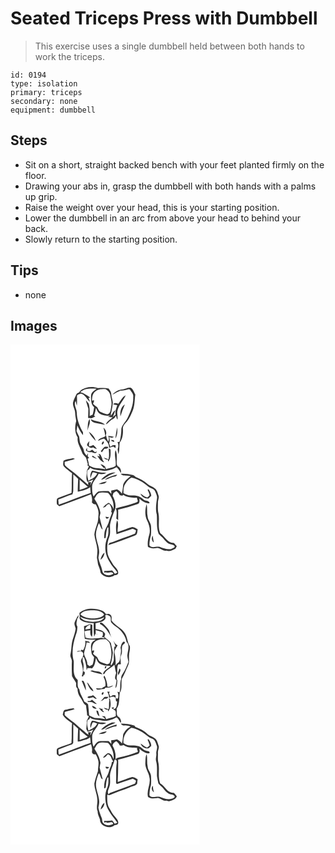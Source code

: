 # Seated Triceps Press with Dumbbell
> This exercise uses a single dumbbell held between both hands to work the triceps.

``` 
id: 0194 
type: isolation 
primary: triceps 
secondary: none 
equipment: dumbbell 
``` 

## Steps

 - Sit on a short, straight backed bench with your feet planted firmly on the floor.
 - Drawing your abs in, grasp the dumbbell with both hands with a palms up grip.
 - Raise the weight over your head, this is your starting position.
 - Lower the dumbbell in an arc from above your head to behind your back.
 - Slowly return to the starting position.

## Tips

 - none

## Images

<svg width="227pt" height="400" viewBox="0 0 227 300" xmlns="http://www.w3.org/2000/svg">
  <g fill="#FFF">
    <path d="M0 0h227v300H0V0m90.17 52.15c-2.95 1.06-6.22 2.27-7.72 5.27-1.26.68-2.88 1.12-3.48 2.58-1.4 2.98-3.01 5.92-3.86 9.13-.98 4.47 2.37 8.35 2.47 12.74.02 3.42.89 6.74 1.27 10.1-1.79 6.51-1.96 13.74 1.79 19.62-1.03 6.42 3.25 11.8 5.07 17.64.71 2.67 2.92 4.34 4.71 6.25 1.1 2.54 1.45 5.35 2.41 7.96-.14.38-.43 1.14-.57 1.53l1.84 1.32c-.94 2.23-2.59 4.32-2.56 6.84.02 3.99-1.5 8.2.97 11.79 2.33-.87 4.63-1.79 6.86-2.89-1.22 2.41-2.37 4.86-3.65 7.24.32-1.27.67-2.56 1.05-3.8-1.22-.4-2.49-.37-3.73-.08.09.78.25 2.35.33 3.13-5.5-4.87-11.21-9.51-16.68-14.41-3.85-3.1-8.2-5.67-11.48-9.4-.15-1.27-.22-2.54-.22-3.81 4.04-1.47 8.41-1.92 12.35-3.69-1.14-.36-2.29-.95-3.51-.59-3.48.68-7.12 1.1-10.26 2.86-.11 2.33-1.19 5.1.63 7.04 2.88 3.03 6.37 5.43 9.66 8.01-.6 7.88-.11 15.8-.61 23.68-4.62 1.99-9.45 3.4-14.16 5.14-1.19.53-2.61.97-3.35 2.11-.33 2-.38 4.08-.03 6.08.85.95 1.92 1.69 2.92 2.49 12.66-4.85 25.46-9.32 38.02-14.43.94 3.19 1.81 6.51.97 9.84 1.07 1.67 2.67 2.56 4.7 2.39 1.94 3.78 3.89 7.95 3.25 12.31-.4 3.89-.14 7.95-1.81 11.6-1.19 4.03-2.82 8.05-3.15 12.27.57 6.14 3.25 11.92 3.6 18.11.21 3.29-.35 6.56-.52 9.83.45 2.67 1.08 5.3 1.36 8 1.24 3.23 2.73 6.38 3.02 9.88 3.33 5.63 11.87 7.14 16.9 3 1.67-.26 3.87-.25 4.23-2.34.55-4.42-3.92-7.19-6.11-10.48-2.27-3.87-5.04-7.6-6.33-11.94-1.31-6.97-.88-14.35 1.76-20.97 1.83-4.87.56-10.1.96-15.13.87-5.31 3.06-10.27 4.8-15.33 3.44-6.03 1.36-13.38-1.72-19.1.3-1.09.59-2.19.89-3.28 1.2-.76 2.41-1.53 3.62-2.29 1.67 1.43 3.11 3.1 4.16 5.04.74.13 2.22.41 2.96.54.26-.27.8-.82 1.07-1.09 4.81 3.25 10.68 3.72 16.31 3.29.45 1.5.94 2.98 1.31 4.51-2.44 2.1-5.83 2.45-8.76 3.56-5.83 2.05-11.95 3.02-17.84 4.85 1.97 3.88.83 8.17.69 12.28.75.61 1.49 1.22 2.24 1.84-.02-4.18.05-8.36.02-12.54 7.92-1.77 15.66-4.2 23.35-6.77 2.69-.91 2.39-4.29 2.03-6.51 3.42 2.96 7.52 6.23 12.35 5.54-.71-3.72-5.66-2.24-7.78-4.79-3.59-3.93-9.07-4.91-14.17-4.58-3.43.4-6.51-1.21-9.41-2.79-.05-3.05-.06-6.12 1.03-9.01 2.11-3.74 4.47-7.44 8.39-9.5 7.53 1.42 14.19 5.53 20 10.37 2.63 2.43 7.25 2.49 8.63 6.19 1.07 2.73 2.78 5.52 2.11 8.57-.91 6.32-1.95 12.85-.22 19.13.68 7.69-.69 15.71 2.26 23.07 1.83 2.13 4.24 3.7 5.91 5.99 2.13 2.78 4.61 5.73 8.19 6.55 1.77.57 4.03.54 5.11 2.33.28 2.24-2.71 2.38-4.08 3.4-4.71.85-9.52-.79-13.86-2.56-3.99-1.23-9.67 2.29-12.36-1.9-.08-4.16.72-8.28 1.79-12.28.44-3.57.34-7.2.09-10.78-.14-4.07-3.74-6.99-3.95-11.06-1.21-5.09-.14-10.36-1.26-15.44-1.94 6.37-2.52 13.66.53 19.79 2.48 5.18 4.29 11.19 2.6 16.9-1.41 4.77-2.38 9.75-1.57 14.74 3.02 2.04 6.66 1.98 10.12 1.47 4.43-.97 7.51 4.02 11.93 3.03 3.88 1.67 7.48-.67 10.93-2.26.53-1 1.08-2 1.63-2.99a95.91 95.91 0 0 0-3.5-4.02c-7.69.4-10.78-7.76-16.27-11.51-3.42-7.42-.61-15.9-2.16-23.7-1.14-4.56-.66-9.28-.64-13.92.1-2.62 1.65-5.22.65-7.81-1.06-2.97-1.7-6.43-4.41-8.41-2.52-2.38-6.2-2.87-8.71-5.26-4.04-3.84-9.17-6.22-14.22-8.44-1.12-.97-2.19-2.13-3.72-2.41-4.69-1.22-9.57-1.75-14.42-1.44 3.19 3.28 8.18 1.48 12.12 2.84-3.66 2.6-7.39 5.68-9 10.01-.32 3.68-.79 7.35-1.63 10.96-1.48-2.21-3.42-4.02-5.85-5.13-2.3.59-4.64 1.01-6.99 1.39.09 1.35.18 2.71.25 4.06-1.11-1.12-2.21-2.25-3.29-3.39-4.13.11-8.38-.6-12.4.59-2.4 1.44-3.86 3.94-5.66 6.01-1.91-3.88-1.69-8.31-1.78-12.51.49-5.93 5.8-9.7 7.86-14.96 3.17.98 6.43.57 9.39-.9-3.6-.77-7.37-.2-10.89-1.4-2.13-.5-4.25-1.53-6.49-1.22-1.65 2.6-2.48 5.68-1.75 8.73.87-2.3 1.47-4.72 2.67-6.89 1.92-.26 3.67.81 5.45 1.35-1.67 3.5-4.74 6.04-8.35 7.35-.76.52-1.53 1.05-2.29 1.59-.73-4.22-2.54-8.51-1.03-12.77 1.36-.73 2.5-1.74 3.13-3.18 3.82 3.13 8.87 2.39 13.39 3.46 6.39 1.68 12.81-1.1 18.45-3.9 1.98 2.18 3.52 4.69 5.24 7.08.23-3.38-.8-6.61-3.98-8.19-.27-.51-.8-1.51-1.06-2.02-.92-5.77 1.22-12.06-1.6-17.41-2.12 6.18 1.17 12.79.05 19.02-3.34 2.4-7.6 2.51-11.37 3.85a38.87 38.87 0 0 1-1.27-3.14c-1.73-1.16-3.41-2.58-5.58-2.75 1.31 1.7 2.79 3.25 4.32 4.77l.5-1.11c.24.62.71 1.85.95 2.47-3.5-.82-7.04-1.56-10.66-1.58-3.24.12-5.92-1.93-8.72-3.22-.35-2.63-1.03-5.18-1.74-7.72.45-.33 1.34-.97 1.79-1.3-.43-.47-1.31-1.42-1.74-1.89.14-.92.42-2.75.57-3.67-.46.7-1.38 2.12-1.84 2.82-1.73-1.72-3.07-3.83-3.36-6.31-.5-3.87-4.01-6.44-4.72-10.24-.36-2.04-.54-4.11-.83-6.16-1.19-2.15-2.18-4.4-3.2-6.63.44-2.33.74-4.69.96-7.05 1.78 4.21 3.95 8.32 6.87 11.87 0-.83-.02-2.47-.02-3.3-.82-1.36-1.56-2.76-2.29-4.17-2.76-6.1-5.14-12.57-5.15-19.36 0-4.85-4.35-9.57-1.35-14.21.45 1.96.87 3.92 1.4 5.86.41-3.83.21-7.68.16-11.52.05-2.28 3.07-2.12 4.52-3.09 5.36 1.1 7.02 6.87 11.02 9.79-.47-1.6-1.11-3.13-1.76-4.65l2.11-.44c-3.87-2.32-7.41-5.38-11.91-6.41 5.15-5.22 13.04-4.52 19.74-4.25-2.7 2.27-6.69 4.06-6.85 8.11-.05 4.89-.32 10.58 3.69 14.13-.43 3.02-.85 6.06-1.79 8.98-1.19.54-2.38 1.09-3.56 1.64.14-4.96.2-9.93-1.08-14.76-1.08-1.43-2.23-2.8-3.47-4.1.77 3.44 2.04 6.73 2.96 10.13.01 3.67-.16 7.34-.31 11.01 1.43.07 2.87.16 4.31.28 1.44-.73 2.91-1.38 4.4-2.01-.39-.23-1.15-.69-1.54-.92 1.01-3.08 1.81-6.23 2.31-9.44.97 2.08 1.75 4.34 3.37 6.02 4.11 3.28 9.52 3.57 14.55 3.26-1.21.42-2.41.86-3.61 1.3 1.9.41 3.81.64 5.75.69-3.01 2.44-6.5 4.64-8.19 8.3 2.5-.58 3.57-3.1 5.63-4.36 2.03-1.74 5.29-2.4 5.94-5.36.21-.02.63-.05.84-.06.03 1.57.81 2.95 1.47 4.33.86-3.42-.86-6.86-.05-10.3 1.31-7.25 7.13-12.34 9.95-18.94-4.14 2.07-6.03 6.63-8.85 10.06-2.09-.44-4.7-1.73-6.01.76 1.56.33 3.14.64 4.7.95-.95 3.74-2.96 7.52-1.88 11.46-1.16.87-2.39 1.65-3.36 2.74 1.15-2.59 2.23-5.22 2.98-7.95-2.62 1.23-3.46 4.2-5.1 6.35-.78-1.76.22-3.47.5-5.19.69-3.34 1.34-6.7 1.62-10.1-.09-3.43-1.68-6.6-1.86-10.03.06-2.75-1.66-4.94-3.1-7.1-4.27-.95-8.69-.67-13.03-.49-4.68-1.76-9.91-1.69-14.67-.25m44.84 1.63c-4.92.24-9.51 2.82-12.83 6.37 1.84-.81 3.58-1.79 5.31-2.8 1.47-.67 2.93-1.37 4.39-2.07 3.45.22 6.8-.55 10.08-1.56 1.58-.17 2.01 1.66 2.85 2.6 1.35 1.97 3.01 4.05 2.45 6.61.37 8.75-2.83 17.12-6.61 24.85-2.14 4.6-6.35 8.1-7.62 13.11-.13 5.37-.66 10.79-2.11 15.99l-2.46.12c1.24 2.79 1.25 5.79.13 8.63.24 1.98.44 3.96.78 5.93 1.78-4.35.92-9.25 1.68-13.82 3.66-4.72 4.2-11.05 3.84-16.81-.22-3.4 2.54-5.94 4.66-8.24 3.35-4 5.34-8.92 7.27-13.71 2.4-6.06 2.04-12.63 2.96-18.96-1.53-2.7-2.35-6.13-5.03-7.98-3.38-.99-6.47 1.32-9.74 1.74m-3.09 32.38c1.52-4.88 3.38-9.62 5.34-14.33-4.74 2.98-5.98 9.11-5.34 14.33m-39.84 17.31c.93-2.21 1.63-4.51 2.33-6.8 1.06-2.36.83-5 .61-7.5-3.08 4.03-1.74 9.61-2.94 14.3m4.29-13.8c.55 2.71 3.2 4.12 5.69 4.49 3.82.72 7.58 1.78 11.46 2.15-4.67-4.48-11.75-3.55-17.15-6.64m15.16 10.05c.78 3.33 1.88 6.59 2.17 10.02 2.54-3.2.82-7.79-2.17-10.02m16.35-.17c-.64 4.46-1.68 8.87-2.01 13.37 2.36-3.85 2.79-8.95 2.01-13.37m-33.89 5.02c1.86 4.31 5.1 7.95 8.36 11.25-1.15-4.59-4.55-8.62-8.36-11.25m20.71 4.25c-1.99 3.72-7.93 2.62-9.73 6.89 2.42-.89 4.64-2.35 7.23-2.78 3.28 2.73 6.39 6.56 6.13 11.09 1.65-.58 3.3-1.13 4.97-1.67.95.65 1.9 1.3 2.85 1.97-.02-.88-.08-2.62-.11-3.49-1.2 0-2.4.01-3.6.07-.63.48-1.9 1.45-2.54 1.93-.57-1.36-1.06-2.74-1.61-4.11 1.13-2.47.82-5.2.19-7.75 1.95 1.01 3.96 1.43 5.66-.11-2.34-.68-4.74-.99-7.15-1.21 1.7 2.03 1.05 4.73.33 7a22.103 22.103 0 0 1-2.62-7.83m6.52 5.51c-.08.33-.22.98-.29 1.31 1.22.45 2.43.91 3.66 1.36-.15-.49-.44-1.48-.59-1.98-.93-.23-1.86-.46-2.78-.69m-29.39 6.65c1.87 2.1 4.38 4.16 7.26 2.45 1.4.91 2.83 1.8 4.56 1.95-1.03-1.96-2.79-3.32-4.28-4.89-1.6.82-3.29 1.48-5.05 1.85-.42-2.17-.03-4.33.45-6.44-1.22 1.51-2.98 2.96-2.94 5.08m19.66-4.72c-1.29.41-2.85 3.1-1.29 3.88 1.08-.49 2.8-3.25 1.29-3.88m1.47 6.65c-1.77 1.41-3 3.38-4.59 4.97.41.49.82.99 1.23 1.49 1-1.35 1.96-2.72 2.88-4.13 1.76-.39 4.47.15 4.84-2.26-1.44-.18-2.94-.45-4.36-.07m-22.51 3.97c1.85 2.09 4.54 2.59 7.2 2.29 1.92.99 5.18 2.16 6.03-.81-.65.16-1.96.5-2.61.66-1.05-.91-2.1-1.84-3.14-2.76-.66.42-1.97 1.27-2.63 1.69-.79-.05-2.38-.14-3.17-.19-.1-1.01-.29-3.03-.39-4.04-.43 1.05-.86 2.1-1.29 3.16m27.5-2.1c.06 4.4.88 8.88-.36 13.19-1.89-.78-3.78-1.58-5.76-2.13 1.24 1.6 2.94 2.51 4.99 2.42.12.59.36 1.75.48 2.33 3.26-4.14 2.97-9.66 2.71-14.62-.51-.3-1.55-.89-2.06-1.19m-12.28 6.28c.36.83 1.08 2.48 1.44 3.3l-2.95-.88c2.02 3.26 4.27 6.94 8.27 7.94-.63-.94-1.26-1.87-1.91-2.78-.42-2.35-1.59-4.45-2.63-6.58-.56-.25-1.67-.75-2.22-1m-7.86 3.71c1.91.9 3.84 1.77 5.84 2.47-1.48-1.58-3.33-2.71-5.06-3.97-.2.38-.59 1.12-.78 1.5m10.76 27.59c3.07-.25 5.28-2.51 7.82-3.98 3.05-2.02 6.6-3.06 9.83-4.77-6.91-.66-13.2 3.9-17.65 8.75m4.53-.08c2.92-.5 5.56-1.89 8.31-2.91 2.32-.91 5.52-.35 6.55-3.16-5.26 1.12-10.6 2.62-14.86 6.07m-7.42 5.18c3.54-.01 7.59.03 9.95-3.09-3.52.24-6.87 1.41-9.95 3.09m58.83 6.89c.97 2.12 2.21 4.25 2.34 6.64-.76 1.03-1.66 1.91-2.7 2.64-3.19-.65-5.55-3.14-8.26-4.77 1.52 3.91 5.54 6.29 9.69 5.93 1.13-1.08 2.26-2.17 3.38-3.26-.24-2.95-1.68-5.53-3.28-7.93-.29.19-.88.56-1.17.75m-37.32 53.26c5.97-2.05 11.93-4.12 17.94-6.03 2.06-.94 3.94.71 5.58 1.72-.29.87-.87 2.63-1.16 3.51-5 2.03-10.04 3.97-15.16 5.71-5.24 1.78-10.22 4.31-15.59 5.7-.37.64-1.1 1.93-1.47 2.57 10.75-3.36 21.17-7.78 31.79-11.55 3.46-.76 2.88-4.82 3.51-7.46-2.13-.96-4.15-2.83-6.57-2.73-5.89 1.71-11.56 4.09-17.39 6-.51-4.71 1.66-9.9-.7-14.18-1.98 5.3-1.32 11.23-.78 16.74m44.78 9.9c-.51-2.75-.95-5.51-1.36-8.27-1.59 2.75-1.3 6.29 1.36 8.27z"/>
    <path d="M101.48 56.58c3.56-3.13 8.5-3.12 12.95-3.02 2.23 1.76 4.71 3.7 5.2 6.7.73 4.54 2.3 9.13 1.3 13.77-.73 3.64-.51 8.44-4.71 9.87-2.95-1.02-5.98-1.86-8.76-3.29-1.78-1.35-2.32-3.64-3.55-5.4-1.59-1.33-3.32-2.48-4.84-3.89.38-1.43 1.45-2.81 1.15-4.36-.59.14-1.75.42-2.33.56-.04-3.86.32-8.33 3.59-10.94zM108.19 136.29c.58.54.58.54 0 0zM75.37 155.78c1.97 1.77 4.04 3.45 5.82 5.42-.09 5.13-.68 10.26-.45 15.41 5.15-1.1 10.61-2.26 14.93-5.43.17 2.32.31 4.63.54 6.94-12.89 4.36-25.42 9.71-38.32 14.02-.26-2.01-.38-4.04-.48-6.06 5.6-2.18 11.11-4.63 16.89-6.34.52-1.53 1.07-3.09.99-4.74.09-6.4.04-12.81.08-19.22z"/>
    <path d="M83.02 162.26c3.12 3.04 6.49 5.81 9.83 8.6-3.21 1.44-6.55 2.57-9.88 3.72-.03-4.11.05-8.22.05-12.32zM100.67 185.07c1.94-2.81 3.44-7.11 7.43-7.31 2.98-.46 6.02-.05 8.98.43 4.8 5.23 7.48 12.39 6.48 19.53-.6-3.4-2.93-5.77-5.62-7.69-2.8 1.32-5.2 3.36-7.12 5.78 2.26-.04 3.9-1.47 4.93-3.36.91-.39 1.83-.77 2.76-1.14 1.81 2.73 3.81 5.98 2.24 9.33.27.34.8 1.03 1.07 1.38-1.11 3.52-2.77 6.85-3.7 10.43-1.11 4.5-4.33 8.16-5.26 12.73-.42 2.45-.34 4.95-.38 7.42.42-.12 1.27-.37 1.69-.5.49-4.23.77-8.52 2.18-12.57l1.12.03c.04 4 .41 8.15-1.21 11.92-4.14 9.46-3.07 21.02 2.77 29.53 2.44 4.62 6.2 8.3 9.24 12.52-1 .54-1.93 1.26-3.06 1.5-1.12-1.25-2-2.71-3.23-3.86-3.12.39-6.25.71-9.39.45-.06.53-.19 1.6-.25 2.13.73-.15 1.46-.3 2.2-.44 2.98 1.79 6.92-1.97 8.94 1.78-4.22 3.31-13.02 2.13-13.44-4.11-.95-5.13-3.81-9.73-4.54-14.9.23-2.37.96-4.68.9-7.07.04-7.23-3.73-13.82-3.91-21.02.15-4.78 1.8-9.34 3.59-13.72 1.69 2.53 2.11 5.88 4.49 7.92-1.04-5.11-2.6-10.11-3.68-15.21.36-1.64.71-3.27 1.07-4.9-.97-6.22-4-11.75-7.29-17.01m13.25 21.5c.46 1.06.66 2.49 2.12 2.58.88-.53 1.69-1.14 2.45-1.82-1.51-.33-3.04-.57-4.57-.76m-5.93 51.73c2.87-1.88 4.57-5.17 4.77-8.56-2.73 2.02-4.02 5.36-4.77 8.56z"/>
  </g>
  <g fill="#333">
    <path d="M90.17 52.15c4.76-1.44 9.99-1.51 14.67.25 4.34-.18 8.76-.46 13.03.49 1.44 2.16 3.16 4.35 3.1 7.1.18 3.43 1.77 6.6 1.86 10.03-.28 3.4-.93 6.76-1.62 10.1-.28 1.72-1.28 3.43-.5 5.19 1.64-2.15 2.48-5.12 5.1-6.35-.75 2.73-1.83 5.36-2.98 7.95.97-1.09 2.2-1.87 3.36-2.74-1.08-3.94.93-7.72 1.88-11.46-1.56-.31-3.14-.62-4.7-.95 1.31-2.49 3.92-1.2 6.01-.76 2.82-3.43 4.71-7.99 8.85-10.06-2.82 6.6-8.64 11.69-9.95 18.94-.81 3.44.91 6.88.05 10.3-.66-1.38-1.44-2.76-1.47-4.33-.21.01-.63.04-.84.06-.65 2.96-3.91 3.62-5.94 5.36-2.06 1.26-3.13 3.78-5.63 4.36 1.69-3.66 5.18-5.86 8.19-8.3-1.94-.05-3.85-.28-5.75-.69 1.2-.44 2.4-.88 3.61-1.3-5.03.31-10.44.02-14.55-3.26-1.62-1.68-2.4-3.94-3.37-6.02-.5 3.21-1.3 6.36-2.31 9.44.39.23 1.15.69 1.54.92-1.49.63-2.96 1.28-4.4 2.01-1.44-.12-2.88-.21-4.31-.28.15-3.67.32-7.34.31-11.01-.92-3.4-2.19-6.69-2.96-10.13 1.24 1.3 2.39 2.67 3.47 4.1 1.28 4.83 1.22 9.8 1.08 14.76 1.18-.55 2.37-1.1 3.56-1.64.94-2.92 1.36-5.96 1.79-8.98-4.01-3.55-3.74-9.24-3.69-14.13.16-4.05 4.15-5.84 6.85-8.11-6.7-.27-14.59-.97-19.74 4.25 4.5 1.03 8.04 4.09 11.91 6.41l-2.11.44c.65 1.52 1.29 3.05 1.76 4.65-4-2.92-5.66-8.69-11.02-9.79-1.45.97-4.47.81-4.52 3.09.05 3.84.25 7.69-.16 11.52-.53-1.94-.95-3.9-1.4-5.86-3 4.64 1.35 9.36 1.35 14.21.01 6.79 2.39 13.26 5.15 19.36.73 1.41 1.47 2.81 2.29 4.17 0 .83.02 2.47.02 3.3-2.92-3.55-5.09-7.66-6.87-11.87-.22 2.36-.52 4.72-.96 7.05 1.02 2.23 2.01 4.48 3.2 6.63.29 2.05.47 4.12.83 6.16.71 3.8 4.22 6.37 4.72 10.24.29 2.48 1.63 4.59 3.36 6.31.46-.7 1.38-2.12 1.84-2.82-.15.92-.43 2.75-.57 3.67.43.47 1.31 1.42 1.74 1.89-.45.33-1.34.97-1.79 1.3.71 2.54 1.39 5.09 1.74 7.72 2.8 1.29 5.48 3.34 8.72 3.22 3.62.02 7.16.76 10.66 1.58-.24-.62-.71-1.85-.95-2.47l-.5 1.11c-1.53-1.52-3.01-3.07-4.32-4.77 2.17.17 3.85 1.59 5.58 2.75.38 1.06.8 2.12 1.27 3.14 3.77-1.34 8.03-1.45 11.37-3.85 1.12-6.23-2.17-12.84-.05-19.02 2.82 5.35.68 11.64 1.6 17.41.26.51.79 1.51 1.06 2.02 3.18 1.58 4.21 4.81 3.98 8.19-1.72-2.39-3.26-4.9-5.24-7.08-5.64 2.8-12.06 5.58-18.45 3.9-4.52-1.07-9.57-.33-13.39-3.46-.63 1.44-1.77 2.45-3.13 3.18-1.51 4.26.3 8.55 1.03 12.77.76-.54 1.53-1.07 2.29-1.59 3.61-1.31 6.68-3.85 8.35-7.35-1.78-.54-3.53-1.61-5.45-1.35-1.2 2.17-1.8 4.59-2.67 6.89-.73-3.05.1-6.13 1.75-8.73 2.24-.31 4.36.72 6.49 1.22 3.52 1.2 7.29.63 10.89 1.4-2.96 1.47-6.22 1.88-9.39.9-2.06 5.26-7.37 9.03-7.86 14.96.09 4.2-.13 8.63 1.78 12.51 1.8-2.07 3.26-4.57 5.66-6.01 4.02-1.19 8.27-.48 12.4-.59 1.08 1.14 2.18 2.27 3.29 3.39-.07-1.35-.16-2.71-.25-4.06 2.35-.38 4.69-.8 6.99-1.39 2.43 1.11 4.37 2.92 5.85 5.13.84-3.61 1.31-7.28 1.63-10.96 1.61-4.33 5.34-7.41 9-10.01-3.94-1.36-8.93.44-12.12-2.84 4.85-.31 9.73.22 14.42 1.44 1.53.28 2.6 1.44 3.72 2.41 5.05 2.22 10.18 4.6 14.22 8.44 2.51 2.39 6.19 2.88 8.71 5.26 2.71 1.98 3.35 5.44 4.41 8.41 1 2.59-.55 5.19-.65 7.81-.02 4.64-.5 9.36.64 13.92 1.55 7.8-1.26 16.28 2.16 23.7 5.49 3.75 8.58 11.91 16.27 11.51a95.91 95.91 0 0 1 3.5 4.02c-.55.99-1.1 1.99-1.63 2.99-3.45 1.59-7.05 3.93-10.93 2.26-4.42.99-7.5-4-11.93-3.03-3.46.51-7.1.57-10.12-1.47-.81-4.99.16-9.97 1.57-14.74 1.69-5.71-.12-11.72-2.6-16.9-3.05-6.13-2.47-13.42-.53-19.79 1.12 5.08.05 10.35 1.26 15.44.21 4.07 3.81 6.99 3.95 11.06.25 3.58.35 7.21-.09 10.78-1.07 4-1.87 8.12-1.79 12.28 2.69 4.19 8.37.67 12.36 1.9 4.34 1.77 9.15 3.41 13.86 2.56 1.37-1.02 4.36-1.16 4.08-3.4-1.08-1.79-3.34-1.76-5.11-2.33-3.58-.82-6.06-3.77-8.19-6.55-1.67-2.29-4.08-3.86-5.91-5.99-2.95-7.36-1.58-15.38-2.26-23.07-1.73-6.28-.69-12.81.22-19.13.67-3.05-1.04-5.84-2.11-8.57-1.38-3.7-6-3.76-8.63-6.19-5.81-4.84-12.47-8.95-20-10.37-3.92 2.06-6.28 5.76-8.39 9.5-1.09 2.89-1.08 5.96-1.03 9.01 2.9 1.58 5.98 3.19 9.41 2.79 5.1-.33 10.58.65 14.17 4.58 2.12 2.55 7.07 1.07 7.78 4.79-4.83.69-8.93-2.58-12.35-5.54.36 2.22.66 5.6-2.03 6.51-7.69 2.57-15.43 5-23.35 6.77.03 4.18-.04 8.36-.02 12.54-.75-.62-1.49-1.23-2.24-1.84.14-4.11 1.28-8.4-.69-12.28 5.89-1.83 12.01-2.8 17.84-4.85 2.93-1.11 6.32-1.46 8.76-3.56-.37-1.53-.86-3.01-1.31-4.51-5.63.43-11.5-.04-16.31-3.29-.27.27-.81.82-1.07 1.09-.74-.13-2.22-.41-2.96-.54-1.05-1.94-2.49-3.61-4.16-5.04-1.21.76-2.42 1.53-3.62 2.29-.3 1.09-.59 2.19-.89 3.28 3.08 5.72 5.16 13.07 1.72 19.1-1.74 5.06-3.93 10.02-4.8 15.33-.4 5.03.87 10.26-.96 15.13-2.64 6.62-3.07 14-1.76 20.97 1.29 4.34 4.06 8.07 6.33 11.94 2.19 3.29 6.66 6.06 6.11 10.48-.36 2.09-2.56 2.08-4.23 2.34-5.03 4.14-13.57 2.63-16.9-3-.29-3.5-1.78-6.65-3.02-9.88-.28-2.7-.91-5.33-1.36-8 .17-3.27.73-6.54.52-9.83-.35-6.19-3.03-11.97-3.6-18.11.33-4.22 1.96-8.24 3.15-12.27 1.67-3.65 1.41-7.71 1.81-11.6.64-4.36-1.31-8.53-3.25-12.31-2.03.17-3.63-.72-4.7-2.39.84-3.33-.03-6.65-.97-9.84-12.56 5.11-25.36 9.58-38.02 14.43-1-.8-2.07-1.54-2.92-2.49-.35-2-.3-4.08.03-6.08.74-1.14 2.16-1.58 3.35-2.11 4.71-1.74 9.54-3.15 14.16-5.14.5-7.88.01-15.8.61-23.68-3.29-2.58-6.78-4.98-9.66-8.01-1.82-1.94-.74-4.71-.63-7.04 3.14-1.76 6.78-2.18 10.26-2.86 1.22-.36 2.37.23 3.51.59-3.94 1.77-8.31 2.22-12.35 3.69 0 1.27.07 2.54.22 3.81 3.28 3.73 7.63 6.3 11.48 9.4 5.47 4.9 11.18 9.54 16.68 14.41-.08-.78-.24-2.35-.33-3.13 1.24-.29 2.51-.32 3.73.08a78.72 78.72 0 0 0-1.05 3.8c1.28-2.38 2.43-4.83 3.65-7.24-2.23 1.1-4.53 2.02-6.86 2.89-2.47-3.59-.95-7.8-.97-11.79-.03-2.52 1.62-4.61 2.56-6.84l-1.84-1.32c.14-.39.43-1.15.57-1.53-.96-2.61-1.31-5.42-2.41-7.96-1.79-1.91-4-3.58-4.71-6.25-1.82-5.84-6.1-11.22-5.07-17.64-3.75-5.88-3.58-13.11-1.79-19.62-.38-3.36-1.25-6.68-1.27-10.1-.1-4.39-3.45-8.27-2.47-12.74.85-3.21 2.46-6.15 3.86-9.13.6-1.46 2.22-1.9 3.48-2.58 1.5-3 4.77-4.21 7.72-5.27m11.31 4.43c-3.27 2.61-3.63 7.08-3.59 10.94.58-.14 1.74-.42 2.33-.56.3 1.55-.77 2.93-1.15 4.36 1.52 1.41 3.25 2.56 4.84 3.89 1.23 1.76 1.77 4.05 3.55 5.4 2.78 1.43 5.81 2.27 8.76 3.29 4.2-1.43 3.98-6.23 4.71-9.87 1-4.64-.57-9.23-1.3-13.77-.49-3-2.97-4.94-5.2-6.7-4.45-.1-9.39-.11-12.95 3.02m-26.11 99.2c-.04 6.41.01 12.82-.08 19.22.08 1.65-.47 3.21-.99 4.74-5.78 1.71-11.29 4.16-16.89 6.34.1 2.02.22 4.05.48 6.06 12.9-4.31 25.43-9.66 38.32-14.02-.23-2.31-.37-4.62-.54-6.94-4.32 3.17-9.78 4.33-14.93 5.43-.23-5.15.36-10.28.45-15.41-1.78-1.97-3.85-3.65-5.82-5.42m7.65 6.48c0 4.1-.08 8.21-.05 12.32 3.33-1.15 6.67-2.28 9.88-3.72-3.34-2.79-6.71-5.56-9.83-8.6m17.65 22.81c3.29 5.26 6.32 10.79 7.29 17.01-.36 1.63-.71 3.26-1.07 4.9 1.08 5.1 2.64 10.1 3.68 15.21-2.38-2.04-2.8-5.39-4.49-7.92-1.79 4.38-3.44 8.94-3.59 13.72.18 7.2 3.95 13.79 3.91 21.02.06 2.39-.67 4.7-.9 7.07.73 5.17 3.59 9.77 4.54 14.9.42 6.24 9.22 7.42 13.44 4.11-2.02-3.75-5.96.01-8.94-1.78-.74.14-1.47.29-2.2.44.06-.53.19-1.6.25-2.13 3.14.26 6.27-.06 9.39-.45 1.23 1.15 2.11 2.61 3.23 3.86 1.13-.24 2.06-.96 3.06-1.5-3.04-4.22-6.8-7.9-9.24-12.52-5.84-8.51-6.91-20.07-2.77-29.53 1.62-3.77 1.25-7.92 1.21-11.92l-1.12-.03c-1.41 4.05-1.69 8.34-2.18 12.57-.42.13-1.27.38-1.69.5.04-2.47-.04-4.97.38-7.42.93-4.57 4.15-8.23 5.26-12.73.93-3.58 2.59-6.91 3.7-10.43-.27-.35-.8-1.04-1.07-1.38 1.57-3.35-.43-6.6-2.24-9.33-.93.37-1.85.75-2.76 1.14-1.03 1.89-2.67 3.32-4.93 3.36 1.92-2.42 4.32-4.46 7.12-5.78 2.69 1.92 5.02 4.29 5.62 7.69 1-7.14-1.68-14.3-6.48-19.53-2.96-.48-6-.89-8.98-.43-3.99.2-5.49 4.5-7.43 7.31z"/>
    <path d="M135.01 53.78c3.27-.42 6.36-2.73 9.74-1.74 2.68 1.85 3.5 5.28 5.03 7.98-.92 6.33-.56 12.9-2.96 18.96-1.93 4.79-3.92 9.71-7.27 13.71-2.12 2.3-4.88 4.84-4.66 8.24.36 5.76-.18 12.09-3.84 16.81-.76 4.57.1 9.47-1.68 13.82-.34-1.97-.54-3.95-.78-5.93 1.12-2.84 1.11-5.84-.13-8.63l2.46-.12c1.45-5.2 1.98-10.62 2.11-15.99 1.27-5.01 5.48-8.51 7.62-13.11 3.78-7.73 6.98-16.1 6.61-24.85.56-2.56-1.1-4.64-2.45-6.61-.84-.94-1.27-2.77-2.85-2.6-3.28 1.01-6.63 1.78-10.08 1.56-1.46.7-2.92 1.4-4.39 2.07-1.73 1.01-3.47 1.99-5.31 2.8 3.32-3.55 7.91-6.13 12.83-6.37z"/>
    <path d="M131.92 86.16c-.64-5.22.6-11.35 5.34-14.33-1.96 4.71-3.82 9.45-5.34 14.33zM92.08 103.47c1.2-4.69-.14-10.27 2.94-14.3.22 2.5.45 5.14-.61 7.5-.7 2.29-1.4 4.59-2.33 6.8zM96.37 89.67c5.4 3.09 12.48 2.16 17.15 6.64-3.88-.37-7.64-1.43-11.46-2.15-2.49-.37-5.14-1.78-5.69-4.49zM111.53 99.72c2.99 2.23 4.71 6.82 2.17 10.02-.29-3.43-1.39-6.69-2.17-10.02zM127.88 99.55c.78 4.42.35 9.52-2.01 13.37.33-4.5 1.37-8.91 2.01-13.37zM93.99 104.57c3.81 2.63 7.21 6.66 8.36 11.25-3.26-3.3-6.5-6.94-8.36-11.25z"/>
    <path d="M114.7 108.82c.38 2.75 1.26 5.42 2.62 7.83.72-2.27 1.37-4.97-.33-7 2.41.22 4.81.53 7.15 1.21-1.7 1.54-3.71 1.12-5.66.11.63 2.55.94 5.28-.19 7.75.55 1.37 1.04 2.75 1.61 4.11.64-.48 1.91-1.45 2.54-1.93 1.2-.06 2.4-.07 3.6-.07.03.87.09 2.61.11 3.49-.95-.67-1.9-1.32-2.85-1.97-1.67.54-3.32 1.09-4.97 1.67.26-4.53-2.85-8.36-6.13-11.09-2.59.43-4.81 1.89-7.23 2.78 1.8-4.27 7.74-3.17 9.73-6.89z"/>
    <path d="M121.22 114.33c.92.23 1.85.46 2.78.69.15.5.44 1.49.59 1.98-1.23-.45-2.44-.91-3.66-1.36.07-.33.21-.98.29-1.31zM91.83 120.98c-.04-2.12 1.72-3.57 2.94-5.08-.48 2.11-.87 4.27-.45 6.44 1.76-.37 3.45-1.03 5.05-1.85 1.49 1.57 3.25 2.93 4.28 4.89-1.73-.15-3.16-1.04-4.56-1.95-2.88 1.71-5.39-.35-7.26-2.45zM111.49 116.26c1.51.63-.21 3.39-1.29 3.88-1.56-.78 0-3.47 1.29-3.88zM112.96 122.91c1.42-.38 2.92-.11 4.36.07-.37 2.41-3.08 1.87-4.84 2.26-.92 1.41-1.88 2.78-2.88 4.13-.41-.5-.82-1-1.23-1.49 1.59-1.59 2.82-3.56 4.59-4.97zM90.45 126.88c.43-1.06.86-2.11 1.29-3.16.1 1.01.29 3.03.39 4.04.79.05 2.38.14 3.17.19.66-.42 1.97-1.27 2.63-1.69 1.04.92 2.09 1.85 3.14 2.76.65-.16 1.96-.5 2.61-.66-.85 2.97-4.11 1.8-6.03.81-2.66.3-5.35-.2-7.2-2.29zM117.95 124.78c.51.3 1.55.89 2.06 1.19.26 4.96.55 10.48-2.71 14.62-.12-.58-.36-1.74-.48-2.33-2.05.09-3.75-.82-4.99-2.42 1.98.55 3.87 1.35 5.76 2.13 1.24-4.31.42-8.79.36-13.19zM105.67 131.06c.55.25 1.66.75 2.22 1 1.04 2.13 2.21 4.23 2.63 6.58.65.91 1.28 1.84 1.91 2.78-4-1-6.25-4.68-8.27-7.94l2.95.88c-.36-.82-1.08-2.47-1.44-3.3m2.52 5.23c.58.54.58.54 0 0zM97.81 134.77c.19-.38.58-1.12.78-1.5 1.73 1.26 3.58 2.39 5.06 3.97-2-.7-3.93-1.57-5.84-2.47zM108.57 162.36c4.45-4.85 10.74-9.41 17.65-8.75-3.23 1.71-6.78 2.75-9.83 4.77-2.54 1.47-4.75 3.73-7.82 3.98zM113.1 162.28c4.26-3.45 9.6-4.95 14.86-6.07-1.03 2.81-4.23 2.25-6.55 3.16-2.75 1.02-5.39 2.41-8.31 2.91zM105.68 167.46c3.08-1.68 6.43-2.85 9.95-3.09-2.36 3.12-6.41 3.08-9.95 3.09zM164.51 174.35c.29-.19.88-.56 1.17-.75 1.6 2.4 3.04 4.98 3.28 7.93-1.12 1.09-2.25 2.18-3.38 3.26-4.15.36-8.17-2.02-9.69-5.93 2.71 1.63 5.07 4.12 8.26 4.77 1.04-.73 1.94-1.61 2.7-2.64-.13-2.39-1.37-4.52-2.34-6.64zM113.92 206.57c1.53.19 3.06.43 4.57.76-.76.68-1.57 1.29-2.45 1.82-1.46-.09-1.66-1.52-2.12-2.58zM127.19 227.61c-.54-5.51-1.2-11.44.78-16.74 2.36 4.28.19 9.47.7 14.18 5.83-1.91 11.5-4.29 17.39-6 2.42-.1 4.44 1.77 6.57 2.73-.63 2.64-.05 6.7-3.51 7.46-10.62 3.77-21.04 8.19-31.79 11.55.37-.64 1.1-1.93 1.47-2.57 5.37-1.39 10.35-3.92 15.59-5.7 5.12-1.74 10.16-3.68 15.16-5.71.29-.88.87-2.64 1.16-3.51-1.64-1.01-3.52-2.66-5.58-1.72-6.01 1.91-11.97 3.98-17.94 6.03zM171.97 237.51c-2.66-1.98-2.95-5.52-1.36-8.27.41 2.76.85 5.52 1.36 8.27zM107.99 258.3c.75-3.2 2.04-6.54 4.77-8.56-.2 3.39-1.9 6.68-4.77 8.56z"/>
  </g>
</svg>

<svg width="227pt" height="400" viewBox="0 0 227 300" xmlns="http://www.w3.org/2000/svg">
  <g fill="#FFF">
    <path d="M0 0h227v300H0V0m82.78 22.02c.02 1.41.14 2.81.36 4.2-.45 1.6-.44 3.54 1.18 4.49 4.51 3.01 10.24 3.54 15.54 3.58-.22 5.47-.13 10.94.48 16.38.56-1.03.96-2.11 1.23-3.26.91.05 2.72.13 3.63.18-.76-.09-2.28-.26-3.04-.35l.09-4.41c2.78.64 5.55 1.34 8.23 2.31.54 2.03.9 4.43-1.05 5.87.67.11 2.02.34 2.69.45l.8 1.12c-.98-.16-2.94-.49-3.92-.65-6.28.85-12.75 1.59-18.95-.23-.49-2.54-1-5.08-1.26-7.66 2.27-.72 4.63-1.03 6.99-1.13-.05 2.82-.5 6.05 2.05 7.97.76-4.26.22-8.61.36-12.9.54-1.99-1.67-2.22-2.97-2.6-2.22 1.21-4.64 1.95-7.04 2.68.39 5.06.19 10.14 1.01 15.16 4.26 1.02 8.66.97 13.02.89-1.89 1.46-4.48 2.5-5.1 5.04-1.16 3.57-.24 7.39.1 11.02.18 2.07 1.97 3.43 3.09 5.03-.38 3.04-.67 6.13-1.84 8.99-1.22.6-2.43 1.2-3.64 1.81-.87-.68-1.74-1.37-2.61-2.05.22-4.78-3.15-8.58-4.02-13.08.65-4.55 2.79-8.8 3.19-13.43l3.96.76c-.56-2.53-3.8-1.98-5.72-2.73.73 3.94-.32 7.92-2.41 11.3-.63-.11-1.9-.31-2.54-.41l.03 1.53c-1.63.13-3.71-.77-4.94.76 2.42-.03 6.04-1.59 7.2 1.52 1.93 4.03-3.62 7.24-2.18 11.25 1.64 5.04 3.13 10.6.95 15.73-.79 2.37 3.02 1.12 1.51-.97l1.23.6c.5-1.71 1.83-4.41-1.18-4.56.1-3.45 1.02-7.05-.12-10.42-.89-2.23-.54-4.65-.4-6.98.39.22 1.17.65 1.56.87 1.52 4.68 2.82 9.42 2.93 14.37.19 1.94.96-1.7.81-1.68 1.92-.15 3.85-.1 5.74.25 3.66-3.11 3.89-8.16 4.77-12.53.9 2.09 1.77 4.31 3.35 5.99 4.03 3.22 9.35 3.37 14.26 3.71-3.22 3.14-8.32 4.92-9.22 9.81.45-.16 1.34-.47 1.79-.63 2.36-4.96 8.37-6.77 12.01-10.71.55 3.33.95 6.7 1.99 9.93-.6 2.81-2.81 6.72.54 8.67-.32 3.22-1.21 6.36-1.43 9.59 2.28-2.21 1.93-6.17 2.44-9.21-1.84-2.54-.17-5.5-.22-8.3.41-3.71-.61-7.68 1.18-11.14 1.07-.07 2.14-.15 3.22-.23-.16-3.74-1.25-7.67.45-11.22 1.73-3.45.02-7.39 1.29-10.98.88-1.69 5.31-3.41 1.7-4.92-2.69 1.49-3.13 4.77-3.87 7.44 1.29 4.03-.2 8.06-.45 12.1-.18 2.58-.92 5.64-3.56 6.74-.76.82-1.43 1.7-2.01 2.66.4-4.86-.07-9.68-.99-14.45-.96-3.82 1.98-6.78 3.49-9.95-2.66-1.01-3.9-3.67-5.43-5.85 1.2 2.45 2.6 4.86 2.75 7.66-.32-.09-.94-.28-1.26-.37.03 4.85-.96 9.7-.61 14.59.39 3.01-1.48 5.51-2.89 7.97l-.97-1c1.54-4.52 2.16-9.29 2.75-14.01-.34-3.95-1.83-7.71-2.4-11.63-2.03-3.06-5.31-4.96-7.88-7.51.39-1.5 1.75-3.3.3-4.66-2.26-3.66-6.92-4-10.72-4.75.01-2.3-.02-4.6-.13-6.9 1.5-.34 3.02-.63 4.47-1.14 3.67-.45 9.05-2.95 7.21-7.56.33-3.06 3.76-.75 5.22.12 2.83 2.27-.01 6.23 2.67 8.41 2.74 3.34 6.89 5.02 9.86 8.12 3.77 3.99 6.92 8.87 7.72 14.4 4.3 4.15 1.61 9.96 1.13 14.97-.59 3.12.96 6.1 1.11 9.2-1.98 4.69-3.53 9.64-6.64 13.75-1.45 1.88-2.26 4.16-1.93 6.56-2.22 5-.28 10.91-2.05 16.16-.61-.2-1.85-.62-2.46-.83 1.03 2.66 1.51 5.45.54 8.21-.65-.12-1.95-.34-2.6-.46-.1-1.19-.19-2.38-.28-3.56-1.24-.12-2.49-.14-3.72.06-.59.44-1.76 1.32-2.34 1.76-.59-1.36-1.22-2.71-1.78-4.08.33-.68.6-1.37.82-2.09-.75.02-2.24.05-2.99.07 1.36 2.27 2.52 4.74 2.18 7.46 2.66-1.09 5.83-2.54 7.97.33.09 1.29.28 2.59.54 3.86l1.26-.01c-.58 3.44.25 8.94-4.58 9.32l.6-2.64c-.95.44-1.9.85-2.86 1.25 1.47 1.11 2.98 2.17 4.54 3.16 1.26 1.89.45 4.36.7 6.49-3.56 2.03-7.68 2.44-11.51 3.75-.64-1.05-1.01-2.24-1.4-3.39l-3.72-.24c.78.91 1.72 1.55 2.82 1.93.31.46.91 1.37 1.21 1.83-4.22-.92-8.5-1.54-12.83-1.58-2.33-.73-4.43-2.04-6.6-3.13-.32-4.33-.6-8.67-1.18-12.96-1.09-1.74-3.01-2.64-4.74-3.6-1.44-5.01-5.33-9.07-5.7-14.45-3.09-3-1.8-7.62-2.08-11.45-6.75-5.5-4.27-15.14-4.74-22.71-2.97-10.3-.73-21.27 2.47-31.26 1.41-3.22 1.85-6.73 1.93-10.22-2.3-2.99-.33-6.75-.1-10.09l.76.26c.3-1.32.59-2.65.87-3.97-2.21 2.42-3.33 5.55-4.69 8.48-1.19 2.75.58 5.27 1.07 7.89-.64 4.44-2.02 8.73-3.48 12.96-1.89 5.86-1.32 12.13-2.78 18.07-.77 2.87 1.81 5.27 1.72 8.08-.32 5.92-.18 11.86.15 17.78 1.38 3.01 3.78 5.44 4.99 8.54-.14 2.27-.55 4.83 1.56 6.37.04 3.99 1.19 8.05 3.65 11.24 2.45 2.92 3.07 7.18 6.66 9.12.27 3.98 1.16 7.89 1.28 11.88.53.33 1.6.97 2.14 1.29-.82 1.77-1.68 3.53-2.6 5.25.16 3.23-.28 6.44-.53 9.65-.03 1.36 1.81 2.04 1.27 3.48 2.56-.25 4.89-1.38 7.11-2.61-1.3 2.28-2.25 4.73-3.42 7.08.07-1.21-.21-2.57.96-3.46-1.25-.71-2.69-.66-3.98-.05l.87 2.62c-2.12-.72-3.55-2.56-5.23-3.93-4.1-3.51-8.29-6.91-12.25-10.58-3.93-2.77-7.77-5.66-11.26-8.98.01-1.24.02-2.49.02-3.73 3.85-1.69 8.18-1.84 12-3.59-.38-.24-1.16-.73-1.55-.97-3.43.26-6.79 1.29-10.16 1.99-2.21 1.01-1.98 3.75-2.64 5.7 2.45 4.62 7.25 7.17 11.15 10.41-.69 7.89.01 15.84-.72 23.73-5.26 2.31-10.92 3.6-16.11 6.02-2.24.99-1.36 3.85-1.52 5.76-.35 2.12 1.95 2.92 3.3 3.99 12.58-4.93 25.39-9.27 37.88-14.44.65 2.75 1.65 5.51 1.16 8.39-.67 2.41 2.03 4.48 4.3 3.69 1.14 2.01 2.19 4.08 2.8 6.33 1.65 4.57-.04 9.41 0 14.12-1.6 4.89-3.34 9.78-4.33 14.84.04 6.55 3.34 12.61 3.56 19.14.53 4.79-1.61 9.64.46 14.24-.32 3.51 1.69 6.42 2.75 9.59-.35 8.5 11.98 12.15 17.59 6.78 1.58 0 3.47-.04 4.18-1.77.92-3.36-1.93-5.86-3.78-8.26-3.04-2.88-4.57-6.84-6.8-10.29-2.96-4.76-2.35-10.59-2.51-15.93.72.09 2.15.28 2.86.37 7.87-3.76 16.31-6.08 24.34-9.46 2.95-1.3 6.58-1.59 8.71-4.27.13-1.78.35-3.53.61-5.29-2.09-1.05-4.14-2.95-6.6-2.77-5.85 1.74-11.51 4.06-17.3 6 .37-8.92.69-17.84.54-26.77 7.93-1.72 15.65-4.27 23.37-6.74 2.57-1.01 2.89-4.38 1.84-6.62 3.48 2.85 7.48 6.27 12.32 5.62.83-2.9-2.25-2.23-3.73-2.96-3.76-.46-5.58-4.47-9.11-5.42-3.17-1.06-6.54-1.16-9.85-1.03-3.11.25-5.86-1.37-8.43-2.89-.93-7.28 3.09-14.79 9.43-18.35 7.49 1.41 14.17 5.48 19.92 10.35 2.19 1.94 5.28 2.39 7.5 4.26 1.59 2.24 2.37 4.96 3.32 7.51.64 2.98-1.13 5.77-.88 8.73.48 3.14-1.12 6.25-.16 9.38 1.64 5.87.81 11.97 1.01 17.96.4 2.91 1.07 5.77 1.7 8.64 1.46 2.34 4.17 3.6 5.76 5.86 2.47 3.29 5.44 6.9 9.81 7.44 1.67.18 4.81 1.18 3.7 3.42-5.23 4.11-12.19 1.7-17.66-.58-4-1.23-9.69 2.34-12.36-1.91.1-4.13.59-8.28 1.83-12.24.46-3.57.25-7.21.06-10.8-.08-4.09-3.82-6.94-3.94-11.03-1.22-5-.15-10.2-1.21-15.21-1.78 3.09-1.33 6.89-1.64 10.32-.59 6.33 4.06 11.44 4.92 17.5 1.88 7.91-3.77 15.33-1.77 23.29 3.21 2.55 7.31 1.89 11.08 1.49 4-.47 6.84 4.43 10.92 2.97 1.58.32 3.24 1.26 4.86.56 3.02-1.17 6.55-2.19 7.76-5.55a37.22 37.22 0 0 0-3.61-4.22c-7.8.62-10.48-8.06-16.33-11.29-3.25-8.33-.23-17.43-2.41-25.93-.75-3.59-.1-7.25-.31-10.88-.31-3.02 2.05-5.91.7-8.87-1.1-2.9-1.67-6.35-4.34-8.29-2.3-2.37-5.82-2.72-8.26-4.84-4.2-4.06-9.5-6.84-14.95-8.83-.34-.46-1-1.37-1.34-1.83-5.29-1.7-10.86-2.27-16.39-2.43 2.27 4.43 8.39.88 11.76 3.82-4.11 1.76-7.12 5.41-8.93 9.39-.18 3.64-.67 7.25-1.46 10.81-1.55-2.16-3.55-3.93-6-5-2.26.68-4.59 1.03-6.93 1.17.09 1.41.16 2.81.23 4.23-1.08-1.11-2.15-2.21-3.24-3.31-3.2-.04-6.41-.2-9.62-.03-4.03-.04-6.53 3.84-8.39 6.88-1.94-3.99-1.71-8.51-1.77-12.82.27-5.98 6.03-9.58 7.64-14.96 3.14 1.04 6.4.69 9.36-.73-3.17-1.24-6.69-.19-9.9-1.3-2.41-.49-4.84-1.94-7.33-1.4-1.55 2.51-2.75 5.6-1.51 8.5.75-2.22 1.15-4.61 2.48-6.59 1.77-.71 3.62.91 5.35 1.28-1.65 3.77-5.17 6.06-8.79 7.66l-.6.33c-.31.15-.93.47-1.24.62-.72-4.18-2.45-8.45-.91-12.65 1.51-.5 2.7-1.4 2.82-3.15 3.86 3.26 9.02 2.5 13.62 3.59 6.33 1.72 12.77-1.04 18.36-3.84 2.43 1.79 3.23 4.83 5.37 6.85.23-3.3-.81-6.55-4.02-7.97-.25-.53-.76-1.59-1.02-2.12-.01-2.42-.16-4.83-.29-7.24 4.01-5.52 2.64-12.65 3.76-18.98 3.48-4.93 1.17-11.38 2.52-16.83 2.85-5.08 4.93-10.52 7.37-15.8 1.96-3.84.95-8.2 1.21-12.31.11-3.7 1.73-7.37.9-11.08-3.06-4.58-2.77-10.62-5.85-15.26-3.84-6.65-11.86-9.05-16.04-15.43-.06-2.38.82-5.44-1.61-7-1.35-1.51-3.42-.77-5.14-.64-1.18-1.83-2.72-3.45-4.82-4.2-8.73-3.21-19.35-3.43-26.91 2.7m26.08 14.22c5.99 3.57 9.01 9.97 12.56 15.64-1.76-2.72-1.97-6.05-3.31-8.94-1.78-2.81-4.26-5.08-6.54-7.47-.95-.95-2.37-2.4-3.84-1.52-1.45.5.41 2.25 1.13 2.29m4.49 50.04l-.2 2.61c1.13-.04 1.9-1.96 2.33-2.88-.54.07-1.6.2-2.13.27m17.37 2.58c-.52 1.79-1.12 3.57-1.89 5.27.18.72.53 2.16.7 2.88.89-2.37 4.15-6.36 1.19-8.15m-34.89 2.97c4.64 1.91 9.63 2.81 14.51 3.92-1.98-4.19-6.97-3.24-10.69-4.3-1.3-.64-2.65-.38-3.82.38m15.81 7.14c1.9 3.44 2.84 7.24 2.14 11.18-1.52.78-3.02 1.58-4.45 2.51-2.22.16-4.43-.18-6.65-.19 1.04 2.79 4.28 1.6 6.42 1.24 1.59-.62 4.26.28 4.68-2.03 3.36.32 7.12.29 9.49-2.53-2.32.44-4.64 2.41-7.01 1.21-.11-4.58-1.62-8.98-3.54-13.09-.27.43-.81 1.28-1.08 1.7m-26.22 4.57c1.59 3.87 3.19 7.74 4.9 11.56.53-3.72-.69-7.29-2.35-10.57-.22-1.23-1.6-1.18-2.55-.99m6.36 2.09c1.63 3.93 3.45 9.04 7.7 10.68-.4-2.75-2.83-4.34-4.23-6.53-1.03-1.49-1.68-3.38-3.47-4.15m17.84 14.49c1.51.73 2.5-1.83 1.86-2.92-1.29-.21-2.67 1.79-1.86 2.92m-17.33 3.5c.46.2 1.36.61 1.81.81 1.68-.26 3.39-.45 4.94-1.2 1.29 1.05 2.59 2.17 4.41 1.93-1.26-1.71-2.86-3.12-4.55-4.39-1.84 2.1-5.35.17-6.61 2.85m20.14-.46c-1.44 1.65-2.68 3.47-4.37 4.89 1.81-.59 3.55-1.38 4.74-2.93 1.95.05 4.01.05 4.58-2.22-1.64.02-3.42-.55-4.95.26m5.62 1.81c.28 1.08.8 2.2.43 3.34-.62 3.05.16 6.2-.68 9.23-2.01.05-3.77-1.41-5.81-1.55 1.16 1.66 2.79 2.45 4.82 1.98.09.61.25 1.83.33 2.44 3.76-4.09 3.55-10.51 2.01-15.53l-1.1.09m-22.61 2.93c-1.04-.08-2.07-.1-3.11-.11.16.32.46.95.62 1.26 1.63.08 3.27.11 4.91.15 1.78 1.08 3.67 2.01 5.77 2.3-1.83-1.89-3.82-3.62-5.87-5.26-.7.66-1.47 1.21-2.32 1.66m2.48 5.52c.32 2.97 2.93 3.76 5.49 3.61-.89-1.36-2.36-2.1-3.68-2.95-.45-.16-1.36-.5-1.81-.66m7.91 2.58c1.89 2.02 3.43 5.1 6.58 5.14-.69-1.24-3.48-2.63-1.36-3.94-1.87.51-3.54-.58-5.22-1.2m-2.82 3.22c.45 2.62 1.17 5.69 3.74 7.02-.38-2.19-1.02-4.32-1.66-6.45-.52-.14-1.56-.43-2.08-.57m17.84 14.74c-4.54 1.85-8.95 4.4-12.17 8.16 2.85.3 4.8-2.03 7.07-3.33 3.17-2.28 6.99-3.27 10.39-5.11-1.76.01-3.62-.45-5.29.28m-7.69 8.28c4.86-.71 8.89-4.17 13.95-3.98.09-.55.26-1.65.35-2.21-4.93 1.61-10.24 2.66-14.3 6.19m-7.3 5.24c3.32-.15 7.65.25 9.55-3.15-3.32.46-6.76 1.18-9.55 3.15m58.6 6.68c1.14 2.18 1.91 4.53 2.57 6.9-1.32.78-2.25 3.06-4.09 2.31-2.54-1.07-4.51-3.06-6.86-4.44 1.02 3.33 4.47 5.9 7.97 5.79 2.18.34 3.36-1.89 4.87-3.03 0-3.04-1.56-5.63-3.23-8.03-.31.13-.93.37-1.23.5m7.74 63.14c-.89-2.53-1.32-5.18-1.26-7.86-2.41 1.99-1.67 6.61 1.26 7.86z"/>
    <path d="M83.85 23.83c2.99-4.68 9.12-4.89 14.1-4.98 5.1-.05 11.27.4 14.35 5.12-2.51 3.65-7.19 4.3-11.26 4.72-6.02.26-12.62-.5-17.19-4.86z"/>
    <path d="M83.46 26.62c8.95 4.49 20.25 5.24 29.27.56-2.59 4.89-8.77 5.34-13.67 5.58-5.6-.24-12.4-.78-15.6-6.14zM89.86 42.03c.1-3.47 3.36-4.81 5.95-6.25-.01 1.75-.03 3.5-.05 5.26l-5.9.99zM101.5 56.61c3.49-3.14 8.43-3.09 12.84-3.03 1.62 1.34 3.55 2.52 4.53 4.46 2.69 7.9 3.3 16.83-.17 24.6-.9.37-1.81.75-2.71 1.11-2.86-.96-5.83-1.7-8.5-3.14-1.94-1.29-2.26-3.75-3.56-5.51-1.71-1.22-3.5-2.35-4.86-3.97.18-1.33 2.19-3.12.81-4.27-.48.2-1.46.61-1.95.81-.12-3.91.25-8.43 3.57-11.06zM75.37 155.84c1.98 1.71 4.01 3.38 5.79 5.31-.14 5.08-.61 10.16-.45 15.26 2.51.3 4.79-.94 7.12-1.64 2.63-.93 5.72-1.26 7.52-3.66.69 2.29.67 4.7.85 7.07-12.86 4.22-25.33 9.55-38.13 13.94-.57-1.98-.59-4.04-.58-6.09 5.5-2.06 10.87-4.45 16.47-6.22.33-.42.98-1.27 1.31-1.7.06-7.42.11-14.85.1-22.27z"/>
    <path d="M83.03 162.3c3.08 2.91 6.23 5.76 9.66 8.25-2.79 2.2-6.52 2.55-9.69 4.04-.01-4.1-.01-8.19.03-12.29zM122.45 181.39c.28-2.74 2.3-4.22 4.53-5.4 1.81 1.33 3.24 3.03 4.12 5.1 1.5.32 3.07.46 4.43-.43 4.94 3.42 10.96 3.11 16.66 3.45-.11.33-.32.98-.42 1.3a7.82 7.82 0 0 1 1.1 3.32c-7.38 2.85-14.99 5.19-22.76 6.75-1.66.33-3.32.89-4.22 2.47.75-5.73-.48-11.6-3.44-16.56zM100.72 185.12c1.87-2.84 3.39-7.12 7.34-7.34 2.99-.42 6.02-.05 8.98.4 4.8 5.2 7.41 12.31 6.63 19.42-1.06-3.27-3.52-8.47-7.76-6.78-1.66 1.61-3.75 2.86-4.88 4.93 2.66.15 4.04-2.17 5.52-3.95l1.24.24c3.48 1.58 3.01 5.87 5.61 8.25-.48.28-1.45.82-1.93 1.1.01 1.97-.62 3.84-1.48 5.6-1.82 3.68-2.07 7.97-4.41 11.43-2.74 4.26-3.42 9.33-3.09 14.3.85-.29 1.81-.72 1.84-1.77.53-3.81.63-7.71 2.02-11.34l1.08-.03c.13 4.19.39 8.56-1.39 12.48-3.19 7.11-2.78 15.24-.44 22.53 2.89 7.17 8.12 12.93 12.59 19.12-.96.63-1.99 1.06-3.08 1.31-1.07-1.3-1.88-2.83-3.15-3.94-3.09.52-6.22.86-9.35.48-.08.54-.23 1.64-.31 2.19l2.33-.51c2.8 2.32 7.12-2.41 8.58 2.03-3.58 2.28-8.61 2.23-11.75-.79-1.85-1.48-1.12-4.14-1.94-6.11-1.55-4.03-3.23-8.08-4.03-12.33.39-2.68 1.17-5.34.92-8.08-.27-6.85-3.75-13.11-3.89-19.98.12-4.67 1.75-9.11 3.44-13.42 2.44 1.83 1.64 6.41 4.71 7.22-1.38-4.65-2.39-9.4-3.7-14.05.27-1.91.62-3.81.97-5.7-.89-6.2-3.97-11.67-7.22-16.91m13.44 21.43c-.51 2.98 3.46 3.25 4.03.56-1.34-.21-2.68-.39-4.03-.56m-5.92 51.6c2.65-1.81 4.47-4.94 4.45-8.19-2.68 1.73-4.2 5.09-4.45 8.19z"/>
    <path d="M124.83 198.42c2.61-1.15 2.99 1.96 2.63 3.66-1.09 7.25-.38 14.61-.78 21.92-.05 1.11-.21 3.99 1.66 3.22 6.12-2.11 12.27-4.15 18.43-6.18 1.37.7 2.71 1.48 3.92 2.45-.3.83-.89 2.48-1.18 3.31-10.13 4.05-20.43 7.65-30.61 11.56l-1.16 1.5c-2.09-2.76.03-5.93.81-8.79 1.7-4.52.76-9.39.85-14.09.59-6.5 4.03-12.24 5.43-18.56z"/>
  </g>
  <g fill="#333">
    <path d="M82.78 22.02c7.56-6.13 18.18-5.91 26.91-2.7 2.1.75 3.64 2.37 4.82 4.2 1.72-.13 3.79-.87 5.14.64 2.43 1.56 1.55 4.62 1.61 7 4.18 6.38 12.2 8.78 16.04 15.43 3.08 4.64 2.79 10.68 5.85 15.26.83 3.71-.79 7.38-.9 11.08-.26 4.11.75 8.47-1.21 12.31-2.44 5.28-4.52 10.72-7.37 15.8-1.35 5.45.96 11.9-2.52 16.83-1.12 6.33.25 13.46-3.76 18.98.13 2.41.28 4.82.29 7.24.26.53.77 1.59 1.02 2.12 3.21 1.42 4.25 4.67 4.02 7.97-2.14-2.02-2.94-5.06-5.37-6.85-5.59 2.8-12.03 5.56-18.36 3.84-4.6-1.09-9.76-.33-13.62-3.59-.12 1.75-1.31 2.65-2.82 3.15-1.54 4.2.19 8.47.91 12.65.31-.15.93-.47 1.24-.62l.6-.33c3.62-1.6 7.14-3.89 8.79-7.66-1.73-.37-3.58-1.99-5.35-1.28-1.33 1.98-1.73 4.37-2.48 6.59-1.24-2.9-.04-5.99 1.51-8.5 2.49-.54 4.92.91 7.33 1.4 3.21 1.11 6.73.06 9.9 1.3-2.96 1.42-6.22 1.77-9.36.73-1.61 5.38-7.37 8.98-7.64 14.96.06 4.31-.17 8.83 1.77 12.82 1.86-3.04 4.36-6.92 8.39-6.88 3.21-.17 6.42-.01 9.62.03 1.09 1.1 2.16 2.2 3.24 3.31-.07-1.42-.14-2.82-.23-4.23 2.34-.14 4.67-.49 6.93-1.17 2.45 1.07 4.45 2.84 6 5 .79-3.56 1.28-7.17 1.46-10.81 1.81-3.98 4.82-7.63 8.93-9.39-3.37-2.94-9.49.61-11.76-3.82 5.53.16 11.1.73 16.39 2.43.34.46 1 1.37 1.34 1.83 5.45 1.99 10.75 4.77 14.95 8.83 2.44 2.12 5.96 2.47 8.26 4.84 2.67 1.94 3.24 5.39 4.34 8.29 1.35 2.96-1.01 5.85-.7 8.87.21 3.63-.44 7.29.31 10.88 2.18 8.5-.84 17.6 2.41 25.93 5.85 3.23 8.53 11.91 16.33 11.29a37.22 37.22 0 0 1 3.61 4.22c-1.21 3.36-4.74 4.38-7.76 5.55-1.62.7-3.28-.24-4.86-.56-4.08 1.46-6.92-3.44-10.92-2.97-3.77.4-7.87 1.06-11.08-1.49-2-7.96 3.65-15.38 1.77-23.29-.86-6.06-5.51-11.17-4.92-17.5.31-3.43-.14-7.23 1.64-10.32 1.06 5.01-.01 10.21 1.21 15.21.12 4.09 3.86 6.94 3.94 11.03.19 3.59.4 7.23-.06 10.8-1.24 3.96-1.73 8.11-1.83 12.24 2.67 4.25 8.36.68 12.36 1.91 5.47 2.28 12.43 4.69 17.66.58 1.11-2.24-2.03-3.24-3.7-3.42-4.37-.54-7.34-4.15-9.81-7.44-1.59-2.26-4.3-3.52-5.76-5.86-.63-2.87-1.3-5.73-1.7-8.64-.2-5.99.63-12.09-1.01-17.96-.96-3.13.64-6.24.16-9.38-.25-2.96 1.52-5.75.88-8.73-.95-2.55-1.73-5.27-3.32-7.51-2.22-1.87-5.31-2.32-7.5-4.26-5.75-4.87-12.43-8.94-19.92-10.35-6.34 3.56-10.36 11.07-9.43 18.35 2.57 1.52 5.32 3.14 8.43 2.89 3.31-.13 6.68-.03 9.85 1.03 3.53.95 5.35 4.96 9.11 5.42 1.48.73 4.56.06 3.73 2.96-4.84.65-8.84-2.77-12.32-5.62 1.05 2.24.73 5.61-1.84 6.62-7.72 2.47-15.44 5.02-23.37 6.74.15 8.93-.17 17.85-.54 26.77 5.79-1.94 11.45-4.26 17.3-6 2.46-.18 4.51 1.72 6.6 2.77-.26 1.76-.48 3.51-.61 5.29-2.13 2.68-5.76 2.97-8.71 4.27-8.03 3.38-16.47 5.7-24.34 9.46-.71-.09-2.14-.28-2.86-.37.16 5.34-.45 11.17 2.51 15.93 2.23 3.45 3.76 7.41 6.8 10.29 1.85 2.4 4.7 4.9 3.78 8.26-.71 1.73-2.6 1.77-4.18 1.77-5.61 5.37-17.94 1.72-17.59-6.78-1.06-3.17-3.07-6.08-2.75-9.59-2.07-4.6.07-9.45-.46-14.24-.22-6.53-3.52-12.59-3.56-19.14.99-5.06 2.73-9.95 4.33-14.84-.04-4.71 1.65-9.55 0-14.12-.61-2.25-1.66-4.32-2.8-6.33-2.27.79-4.97-1.28-4.3-3.69.49-2.88-.51-5.64-1.16-8.39-12.49 5.17-25.3 9.51-37.88 14.44-1.35-1.07-3.65-1.87-3.3-3.99.16-1.91-.72-4.77 1.52-5.76 5.19-2.42 10.85-3.71 16.11-6.02.73-7.89.03-15.84.72-23.73-3.9-3.24-8.7-5.79-11.15-10.41.66-1.95.43-4.69 2.64-5.7 3.37-.7 6.73-1.73 10.16-1.99.39.24 1.17.73 1.55.97-3.82 1.75-8.15 1.9-12 3.59 0 1.24-.01 2.49-.02 3.73 3.49 3.32 7.33 6.21 11.26 8.98 3.96 3.67 8.15 7.07 12.25 10.58 1.68 1.37 3.11 3.21 5.23 3.93l-.87-2.62c1.29-.61 2.73-.66 3.98.05-1.17.89-.89 2.25-.96 3.46 1.17-2.35 2.12-4.8 3.42-7.08-2.22 1.23-4.55 2.36-7.11 2.61.54-1.44-1.3-2.12-1.27-3.48.25-3.21.69-6.42.53-9.65.92-1.72 1.78-3.48 2.6-5.25-.54-.32-1.61-.96-2.14-1.29-.12-3.99-1.01-7.9-1.28-11.88-3.59-1.94-4.21-6.2-6.66-9.12-2.46-3.19-3.61-7.25-3.65-11.24-2.11-1.54-1.7-4.1-1.56-6.37-1.21-3.1-3.61-5.53-4.99-8.54-.33-5.92-.47-11.86-.15-17.78.09-2.81-2.49-5.21-1.72-8.08 1.46-5.94.89-12.21 2.78-18.07 1.46-4.23 2.84-8.52 3.48-12.96-.49-2.62-2.26-5.14-1.07-7.89 1.36-2.93 2.48-6.06 4.69-8.48-.28 1.32-.57 2.65-.87 3.97l-.76-.26c-.23 3.34-2.2 7.1.1 10.09-.08 3.49-.52 7-1.93 10.22-3.2 9.99-5.44 20.96-2.47 31.26.47 7.57-2.01 17.21 4.74 22.71.28 3.83-1.01 8.45 2.08 11.45.37 5.38 4.26 9.44 5.7 14.45 1.73.96 3.65 1.86 4.74 3.6.58 4.29.86 8.63 1.18 12.96 2.17 1.09 4.27 2.4 6.6 3.13 4.33.04 8.61.66 12.83 1.58-.3-.46-.9-1.37-1.21-1.83a6.413 6.413 0 0 1-2.82-1.93l3.72.24c.39 1.15.76 2.34 1.4 3.39 3.83-1.31 7.95-1.72 11.51-3.75-.25-2.13.56-4.6-.7-6.49-1.56-.99-3.07-2.05-4.54-3.16.96-.4 1.91-.81 2.86-1.25l-.6 2.64c4.83-.38 4-5.88 4.58-9.32l-1.26.01c-.26-1.27-.45-2.57-.54-3.86-2.14-2.87-5.31-1.42-7.97-.33.34-2.72-.82-5.19-2.18-7.46.75-.02 2.24-.05 2.99-.07-.22.72-.49 1.41-.82 2.09.56 1.37 1.19 2.72 1.78 4.08.58-.44 1.75-1.32 2.34-1.76 1.23-.2 2.48-.18 3.72-.06.09 1.18.18 2.37.28 3.56.65.12 1.95.34 2.6.46.97-2.76.49-5.55-.54-8.21.61.21 1.85.63 2.46.83 1.77-5.25-.17-11.16 2.05-16.16-.33-2.4.48-4.68 1.93-6.56 3.11-4.11 4.66-9.06 6.64-13.75-.15-3.1-1.7-6.08-1.11-9.2.48-5.01 3.17-10.82-1.13-14.97-.8-5.53-3.95-10.41-7.72-14.4-2.97-3.1-7.12-4.78-9.86-8.12-2.68-2.18.16-6.14-2.67-8.41-1.46-.87-4.89-3.18-5.22-.12 1.84 4.61-3.54 7.11-7.21 7.56-1.45.51-2.97.8-4.47 1.14.11 2.3.14 4.6.13 6.9 3.8.75 8.46 1.09 10.72 4.75 1.45 1.36.09 3.16-.3 4.66 2.57 2.55 5.85 4.45 7.88 7.51.57 3.92 2.06 7.68 2.4 11.63-.59 4.72-1.21 9.49-2.75 14.01l.97 1c1.41-2.46 3.28-4.96 2.89-7.97-.35-4.89.64-9.74.61-14.59.32.09.94.28 1.26.37-.15-2.8-1.55-5.21-2.75-7.66 1.53 2.18 2.77 4.84 5.43 5.85-1.51 3.17-4.45 6.13-3.49 9.95.92 4.77 1.39 9.59.99 14.45.58-.96 1.25-1.84 2.01-2.66 2.64-1.1 3.38-4.16 3.56-6.74.25-4.04 1.74-8.07.45-12.1.74-2.67 1.18-5.95 3.87-7.44 3.61 1.51-.82 3.23-1.7 4.92-1.27 3.59.44 7.53-1.29 10.98-1.7 3.55-.61 7.48-.45 11.22-1.08.08-2.15.16-3.22.23-1.79 3.46-.77 7.43-1.18 11.14.05 2.8-1.62 5.76.22 8.3-.51 3.04-.16 7-2.44 9.21.22-3.23 1.11-6.37 1.43-9.59-3.35-1.95-1.14-5.86-.54-8.67-1.04-3.23-1.44-6.6-1.99-9.93-3.64 3.94-9.65 5.75-12.01 10.71-.45.16-1.34.47-1.79.63.9-4.89 6-6.67 9.22-9.81-4.91-.34-10.23-.49-14.26-3.71-1.58-1.68-2.45-3.9-3.35-5.99-.88 4.37-1.11 9.42-4.77 12.53-1.89-.35-3.82-.4-5.74-.25.15-.02-.62 3.62-.81 1.68-.11-4.95-1.41-9.69-2.93-14.37-.39-.22-1.17-.65-1.56-.87-.14 2.33-.49 4.75.4 6.98 1.14 3.37.22 6.97.12 10.42 3.01.15 1.68 2.85 1.18 4.56l-1.23-.6c1.51 2.09-2.3 3.34-1.51.97 2.18-5.13.69-10.69-.95-15.73-1.44-4.01 4.11-7.22 2.18-11.25-1.16-3.11-4.78-1.55-7.2-1.52 1.23-1.53 3.31-.63 4.94-.76l-.03-1.53c.64.1 1.91.3 2.54.41 2.09-3.38 3.14-7.36 2.41-11.3 1.92.75 5.16.2 5.72 2.73l-3.96-.76c-.4 4.63-2.54 8.88-3.19 13.43.87 4.5 4.24 8.3 4.02 13.08.87.68 1.74 1.37 2.61 2.05 1.21-.61 2.42-1.21 3.64-1.81 1.17-2.86 1.46-5.95 1.84-8.99-1.12-1.6-2.91-2.96-3.09-5.03-.34-3.63-1.26-7.45-.1-11.02.62-2.54 3.21-3.58 5.1-5.04-4.36.08-8.76.13-13.02-.89-.82-5.02-.62-10.1-1.01-15.16 2.4-.73 4.82-1.47 7.04-2.68 1.3.38 3.51.61 2.97 2.6-.14 4.29.4 8.64-.36 12.9-2.55-1.92-2.1-5.15-2.05-7.97-2.36.1-4.72.41-6.99 1.13.26 2.58.77 5.12 1.26 7.66 6.2 1.82 12.67 1.08 18.95.23.98.16 2.94.49 3.92.65l-.8-1.12c-.67-.11-2.02-.34-2.69-.45 1.95-1.44 1.59-3.84 1.05-5.87-2.68-.97-5.45-1.67-8.23-2.31l-.09 4.41c.76.09 2.28.26 3.04.35-.91-.05-2.72-.13-3.63-.18a12.96 12.96 0 0 1-1.23 3.26c-.61-5.44-.7-10.91-.48-16.38-5.3-.04-11.03-.57-15.54-3.58-1.62-.95-1.63-2.89-1.18-4.49a29.51 29.51 0 0 1-.36-4.2m1.07 1.81c4.57 4.36 11.17 5.12 17.19 4.86 4.07-.42 8.75-1.07 11.26-4.72-3.08-4.72-9.25-5.17-14.35-5.12-4.98.09-11.11.3-14.1 4.98m-.39 2.79c3.2 5.36 10 5.9 15.6 6.14 4.9-.24 11.08-.69 13.67-5.58-9.02 4.68-20.32 3.93-29.27-.56m6.4 15.41l5.9-.99c.02-1.76.04-3.51.05-5.26-2.59 1.44-5.85 2.78-5.95 6.25m11.64 14.58c-3.32 2.63-3.69 7.15-3.57 11.06.49-.2 1.47-.61 1.95-.81 1.38 1.15-.63 2.94-.81 4.27 1.36 1.62 3.15 2.75 4.86 3.97 1.3 1.76 1.62 4.22 3.56 5.51 2.67 1.44 5.64 2.18 8.5 3.14.9-.36 1.81-.74 2.71-1.11 3.47-7.77 2.86-16.7.17-24.6-.98-1.94-2.91-3.12-4.53-4.46-4.41-.06-9.35-.11-12.84 3.03m-26.13 99.23c.01 7.42-.04 14.85-.1 22.27-.33.43-.98 1.28-1.31 1.7-5.6 1.77-10.97 4.16-16.47 6.22-.01 2.05.01 4.11.58 6.09 12.8-4.39 25.27-9.72 38.13-13.94-.18-2.37-.16-4.78-.85-7.07-1.8 2.4-4.89 2.73-7.52 3.66-2.33.7-4.61 1.94-7.12 1.64-.16-5.1.31-10.18.45-15.26-1.78-1.93-3.81-3.6-5.79-5.31m7.66 6.46c-.04 4.1-.04 8.19-.03 12.29 3.17-1.49 6.9-1.84 9.69-4.04-3.43-2.49-6.58-5.34-9.66-8.25m39.42 19.09a25.876 25.876 0 0 1 3.44 16.56c.9-1.58 2.56-2.14 4.22-2.47 7.77-1.56 15.38-3.9 22.76-6.75a7.82 7.82 0 0 0-1.1-3.32c.1-.32.31-.97.42-1.3-5.7-.34-11.72-.03-16.66-3.45-1.36.89-2.93.75-4.43.43-.88-2.07-2.31-3.77-4.12-5.1-2.23 1.18-4.25 2.66-4.53 5.4m-21.73 3.73c3.25 5.24 6.33 10.71 7.22 16.91-.35 1.89-.7 3.79-.97 5.7 1.31 4.65 2.32 9.4 3.7 14.05-3.07-.81-2.27-5.39-4.71-7.22-1.69 4.31-3.32 8.75-3.44 13.42.14 6.87 3.62 13.13 3.89 19.98.25 2.74-.53 5.4-.92 8.08.8 4.25 2.48 8.3 4.03 12.33.82 1.97.09 4.63 1.94 6.11 3.14 3.02 8.17 3.07 11.75.79-1.46-4.44-5.78.29-8.58-2.03l-2.33.51c.08-.55.23-1.65.31-2.19 3.13.38 6.26.04 9.35-.48 1.27 1.11 2.08 2.64 3.15 3.94 1.09-.25 2.12-.68 3.08-1.31-4.47-6.19-9.7-11.95-12.59-19.12-2.34-7.29-2.75-15.42.44-22.53 1.78-3.92 1.52-8.29 1.39-12.48l-1.08.03c-1.39 3.63-1.49 7.53-2.02 11.34-.03 1.05-.99 1.48-1.84 1.77-.33-4.97.35-10.04 3.09-14.3 2.34-3.46 2.59-7.75 4.41-11.43.86-1.76 1.49-3.63 1.48-5.6.48-.28 1.45-.82 1.93-1.1-2.6-2.38-2.13-6.67-5.61-8.25l-1.24-.24c-1.48 1.78-2.86 4.1-5.52 3.95 1.13-2.07 3.22-3.32 4.88-4.93 4.24-1.69 6.7 3.51 7.76 6.78.78-7.11-1.83-14.22-6.63-19.42-2.96-.45-5.99-.82-8.98-.4-3.95.22-5.47 4.5-7.34 7.34m24.11 13.3c-1.4 6.32-4.84 12.06-5.43 18.56-.09 4.7.85 9.57-.85 14.09-.78 2.86-2.9 6.03-.81 8.79l1.16-1.5c10.18-3.91 20.48-7.51 30.61-11.56.29-.83.88-2.48 1.18-3.31-1.21-.97-2.55-1.75-3.92-2.45-6.16 2.03-12.31 4.07-18.43 6.18-1.87.77-1.71-2.11-1.66-3.22.4-7.31-.31-14.67.78-21.92.36-1.7-.02-4.81-2.63-3.66z"/>
    <path d="M108.86 36.24c-.72-.04-2.58-1.79-1.13-2.29 1.47-.88 2.89.57 3.84 1.52 2.28 2.39 4.76 4.66 6.54 7.47 1.34 2.89 1.55 6.22 3.31 8.94-3.55-5.67-6.57-12.07-12.56-15.64zM113.35 86.28c.53-.07 1.59-.2 2.13-.27-.43.92-1.2 2.84-2.33 2.88l.2-2.61zM130.72 88.86c2.96 1.79-.3 5.78-1.19 8.15-.17-.72-.52-2.16-.7-2.88.77-1.7 1.37-3.48 1.89-5.27zM95.83 91.83c1.17-.76 2.52-1.02 3.82-.38 3.72 1.06 8.71.11 10.69 4.3-4.88-1.11-9.87-2.01-14.51-3.92zM111.64 98.97c.27-.42.81-1.27 1.08-1.7 1.92 4.11 3.43 8.51 3.54 13.09 2.37 1.2 4.69-.77 7.01-1.21-2.37 2.82-6.13 2.85-9.49 2.53-.42 2.31-3.09 1.41-4.68 2.03-2.14.36-5.38 1.55-6.42-1.24 2.22.01 4.43.35 6.65.19 1.43-.93 2.93-1.73 4.45-2.51.7-3.94-.24-7.74-2.14-11.18zM85.42 103.54c.95-.19 2.33-.24 2.55.99 1.66 3.28 2.88 6.85 2.35 10.57-1.71-3.82-3.31-7.69-4.9-11.56zM91.78 105.63c1.79.77 2.44 2.66 3.47 4.15 1.4 2.19 3.83 3.78 4.23 6.53-4.25-1.64-6.07-6.75-7.7-10.68zM109.62 120.12c-.81-1.13.57-3.13 1.86-2.92.64 1.09-.35 3.65-1.86 2.92zM92.29 123.62c1.26-2.68 4.77-.75 6.61-2.85 1.69 1.27 3.29 2.68 4.55 4.39-1.82.24-3.12-.88-4.41-1.93-1.55.75-3.26.94-4.94 1.2-.45-.2-1.35-.61-1.81-.81zM112.43 123.16c1.53-.81 3.31-.24 4.95-.26-.57 2.27-2.63 2.27-4.58 2.22-1.19 1.55-2.93 2.34-4.74 2.93 1.69-1.42 2.93-3.24 4.37-4.89zM118.05 124.97l1.1-.09c1.54 5.02 1.75 11.44-2.01 15.53-.08-.61-.24-1.83-.33-2.44-2.03.47-3.66-.32-4.82-1.98 2.04.14 3.8 1.6 5.81 1.55.84-3.03.06-6.18.68-9.23.37-1.14-.15-2.26-.43-3.34zM95.44 127.9c.85-.45 1.62-1 2.32-1.66 2.05 1.64 4.04 3.37 5.87 5.26-2.1-.29-3.99-1.22-5.77-2.3-1.64-.04-3.28-.07-4.91-.15-.16-.31-.46-.94-.62-1.26 1.04.01 2.07.03 3.11.11zM97.92 133.42c.45.16 1.36.5 1.81.66 1.32.85 2.79 1.59 3.68 2.95-2.56.15-5.17-.64-5.49-3.61zM105.83 136c1.68.62 3.35 1.71 5.22 1.2-2.12 1.31.67 2.7 1.36 3.94-3.15-.04-4.69-3.12-6.58-5.14zM103.01 139.22c.52.14 1.56.43 2.08.57.64 2.13 1.28 4.26 1.66 6.45-2.57-1.33-3.29-4.4-3.74-7.02zM120.85 153.96c1.67-.73 3.53-.27 5.29-.28-3.4 1.84-7.22 2.83-10.39 5.11-2.27 1.3-4.22 3.63-7.07 3.33 3.22-3.76 7.63-6.31 12.17-8.16zM113.16 162.24c4.06-3.53 9.37-4.58 14.3-6.19-.09.56-.26 1.66-.35 2.21-5.06-.19-9.09 3.27-13.95 3.98zM105.86 167.48c2.79-1.97 6.23-2.69 9.55-3.15-1.9 3.4-6.23 3-9.55 3.15zM164.46 174.16c.3-.13.92-.37 1.23-.5 1.67 2.4 3.23 4.99 3.23 8.03-1.51 1.14-2.69 3.37-4.87 3.03-3.5.11-6.95-2.46-7.97-5.79 2.35 1.38 4.32 3.37 6.86 4.44 1.84.75 2.77-1.53 4.09-2.31-.66-2.37-1.43-4.72-2.57-6.9zM114.16 206.55c1.35.17 2.69.35 4.03.56-.57 2.69-4.54 2.42-4.03-.56zM172.2 237.3c-2.93-1.25-3.67-5.87-1.26-7.86-.06 2.68.37 5.33 1.26 7.86zM108.24 258.15c.25-3.1 1.77-6.46 4.45-8.19.02 3.25-1.8 6.38-4.45 8.19z"/>
  </g>
</svg>
